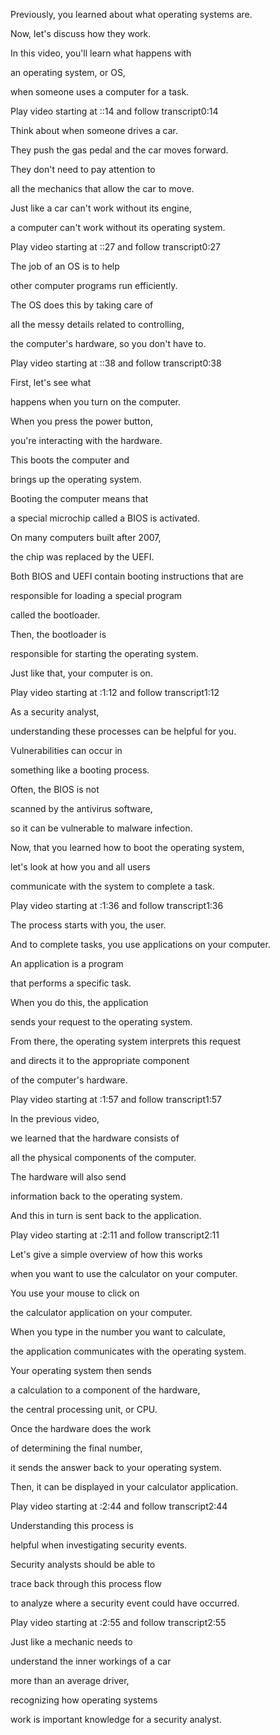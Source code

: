 Previously, you learned about what operating systems are. 

Now, let's discuss how they work. 

In this video, you'll learn what happens with 

an operating system, or OS, 

when someone uses a computer for a task.

Play video starting at ::14 and follow transcript0:14

Think about when someone drives a car. 

They push the gas pedal and the car moves forward. 

They don't need to pay attention to 

all the mechanics that allow the car to move. 

Just like a car can't work without its engine, 

a computer can't work without its operating system.

Play video starting at ::27 and follow transcript0:27

The job of an OS is to help 

other computer programs run efficiently. 

The OS does this by taking care of 

all the messy details related to controlling, 

the computer's hardware, so you don't have to.

Play video starting at ::38 and follow transcript0:38

First, let's see what 

happens when you turn on the computer. 

When you press the power button, 

you're interacting with the hardware. 

This boots the computer and 

brings up the operating system. 

Booting the computer means that 

a special microchip called a BIOS is activated. 

On many computers built after 2007, 

the chip was replaced by the UEFI. 

Both BIOS and UEFI contain booting instructions that are 

responsible for loading a special program 

called the bootloader. 

Then, the bootloader is 

responsible for starting the operating system. 

Just like that, your computer is on.

Play video starting at :1:12 and follow transcript1:12

As a security analyst, 

understanding these processes can be helpful for you. 

Vulnerabilities can occur in 

something like a booting process. 

Often, the BIOS is not 

scanned by the antivirus software, 

so it can be vulnerable to malware infection. 

Now, that you learned how to boot the operating system, 

let's look at how you and all users 

communicate with the system to complete a task.

Play video starting at :1:36 and follow transcript1:36

The process starts with you, the user. 

And to complete tasks, you use applications on your computer. 

An application is a program 

that performs a specific task. 

When you do this, the application 

sends your request to the operating system. 

From there, the operating system interprets this request 

and directs it to the appropriate component 

of the computer's hardware.

Play video starting at :1:57 and follow transcript1:57

In the previous video, 

we learned that the hardware consists of 

all the physical components of the computer. 

The hardware will also send 

information back to the operating system. 

And this in turn is sent back to the application.

Play video starting at :2:11 and follow transcript2:11

Let's give a simple overview of how this works 

when you want to use the calculator on your computer. 

You use your mouse to click on 

the calculator application on your computer. 

When you type in the number you want to calculate, 

the application communicates with the operating system. 

Your operating system then sends 

a calculation to a component of the hardware, 

the central processing unit, or CPU. 

Once the hardware does the work 

of determining the final number, 

it sends the answer back to your operating system. 

Then, it can be displayed in your calculator application.

Play video starting at :2:44 and follow transcript2:44

Understanding this process is 

helpful when investigating security events. 

Security analysts should be able to 

trace back through this process flow 

to analyze where a security event could have occurred.

Play video starting at :2:55 and follow transcript2:55

Just like a mechanic needs to 

understand the inner workings of a car 

more than an average driver, 

recognizing how operating systems 

work is important knowledge for a security analyst.